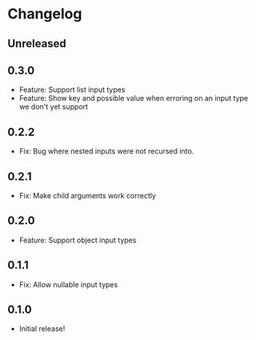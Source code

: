 # Changelog

## Unreleased

## 0.3.0

- Feature: Support list input types
- Feature: Show key and possible value when erroring on an input type we don't yet support

## 0.2.2

- Fix: Bug where nested inputs were not recursed into.

## 0.2.1

- Fix: Make child arguments work correctly

## 0.2.0

- Feature: Support object input types

## 0.1.1

- Fix: Allow nullable input types

## 0.1.0

- Initial release!